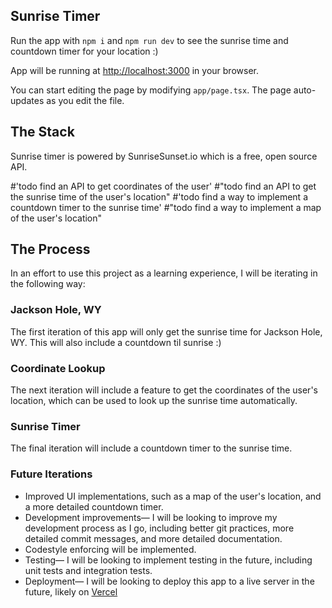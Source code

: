 ## Sunrise Timer

Run the app with `npm i` and `npm run dev` to see the sunrise time and countdown timer for your location :)

App will be running at [http://localhost:3000](http://localhost:3000) in your browser.

You can start editing the page by modifying `app/page.tsx`. The page auto-updates as you edit the file.

## The Stack

Sunrise timer is powered by SunriseSunset.io which is a free, open source API.

#'todo find an API to get coordinates of the user'
#"todo find an API to get the sunrise time of the user's location"
#'todo find a way to implement a countdown timer to the sunrise time'
#"todo find a way to implement a map of the user's location"

## The Process

In an effort to use this project as a learning experience, I will be iterating in the following way:

### Jackson Hole, WY

The first iteration of this app will only get the sunrise time for Jackson Hole, WY. This will also include a countdown til sunrise :)

### Coordinate Lookup

The next iteration will include a feature to get the coordinates of the user's location, which can be used to look up the sunrise time automatically.

### Sunrise Timer

The final iteration will include a countdown timer to the sunrise time.

### Future Iterations

- Improved UI implementations, such as a map of the user's location, and a more detailed countdown timer.
- Development improvements— I will be looking to improve my development process as I go, including better git practices, more detailed commit messages, and more detailed documentation.
- Codestyle enforcing will be implemented.
- Testing— I will be looking to implement testing in the future, including unit tests and integration tests.
- Deployment— I will be looking to deploy this app to a live server in the future, likely on [Vercel](https://vercel.com/new?utm_medium=default-template&filter=next.js&utm_source=create-next-app&utm_campaign=create-next-app-readme)
